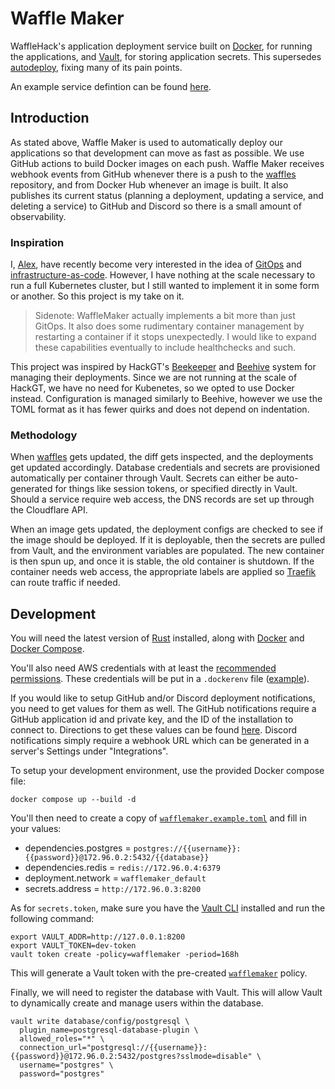 # Waffle Maker

WaffleHack's application deployment service built on [Docker](https://docker.com), for running the applications, 
and [Vault](https://vaultproject.io), for storing application secrets. This supersedes [autodeploy](https://github.com/WaffleHacks/autodeploy), 
fixing many of its pain points.

An example service defintion can be found [here](./example-service.toml).


## Introduction

As stated above, Waffle Maker is used to automatically deploy our applications so that development can move as fast as
possible. We use GitHub actions to build Docker images on each push. Waffle Maker receives webhook events from GitHub 
whenever there is a push to the [waffles](https://github.com/WaffleHacks/waffles) repository, and from Docker Hub whenever an image is built.
It also publishes its current status (planning a deployment, updating a service, and deleting a service) to GitHub
and Discord so there is a small amount of observability.


### Inspiration

I, [Alex](https://github.com/akrantz01), have recently become very interested in the idea of 
[GitOps](https://www.weave.works/blog/what-is-gitops-really) and [infrastructure-as-code](https://en.wikipedia.org/wiki/Infrastructure_as_code).
However, I have nothing at the scale necessary to run a full Kubernetes cluster, but I still wanted to implement it
in some form or another. So this project is my take on it.

> Sidenote: WaffleMaker actually implements a bit more than just GitOps. It also does some rudimentary container management
> by restarting a container if it stops unexpectedly. I would like to expand these capabilities eventually to include
> healthchecks and such.

This project was inspired by HackGT's [Beekeeper](https://github.com/HackGT/beekeeper) and [Beehive](https://github.com/HackGT/beehive) 
system for managing their deployments. Since we are not running at the scale of HackGT, we have no need for Kubenetes, 
so we opted to use Docker instead. Configuration is managed similarly to Beehive, however we use the TOML format as it 
has fewer quirks and does not depend on indentation.


### Methodology

When [waffles](https://github.com/WaffleHacks/waffles) gets updated, the diff gets inspected, and the deployments get updated accordingly. Database credentials and secrets
are provisioned automatically per container through Vault. Secrets can either be auto-generated for things like session
tokens, or specified directly in Vault. Should a service require web access, the DNS records are
set up through the Cloudflare API.

When an image gets updated, the deployment configs are checked to see if the image should be deployed. If it is deployable, 
then the secrets are pulled from Vault, and the environment variables are populated. The new container is then spun up, 
and once it is stable, the old container is shutdown. If the container needs web access, the appropriate labels are 
applied so [Traefik](https://traefik.io) can route traffic if needed.


## Development

You will need the latest version of [Rust](https://www.rust-lang.org/learn/get-started) installed, along with 
[Docker](https://docs.docker.com/engine/install/) and [Docker Compose](https://docs.docker.com/compose/install/).

You'll also need AWS credentials with at least the [recommended permissions](https://www.vaultproject.io/docs/secrets/aws#example-iam-policy-for-vault).
These credentials will be put in a `.dockerenv` file ([example](./.dockerenv.example)).

If you would like to setup GitHub and/or Discord deployment notifications, you need to get values for them as well. The 
GitHub notifications require a GitHub application id and private key, and the ID of the installation to connect to. Directions
to get these values can be found [here](https://docs.github.com/en/developers/apps/building-github-apps/authenticating-with-github-apps#authenticating-as-an-installation). 
Discord notifications simply require a webhook URL which can be generated in a server's Settings under "Integrations".

To setup your development environment, use the provided Docker compose file:
```shell
docker compose up --build -d
```

You'll then need to create a copy of [`wafflemaker.example.toml`](./wafflemaker.example.toml) and fill in your values:
- dependencies.postgres = `postgres://{{username}}:{{password}}@172.96.0.2:5432/{{database}}`
- dependencies.redis = `redis://172.96.0.4:6379`
- deployment.network = `wafflemaker_default`
- secrets.address = `http://172.96.0.3:8200`

As for `secrets.token`, make sure you have the [Vault CLI](https://www.vaultproject.io/docs/install) installed and run the following command:
```shell
export VAULT_ADDR=http://127.0.0.1:8200
export VAULT_TOKEN=dev-token
vault token create -policy=wafflemaker -period=168h
```
This will generate a Vault token with the pre-created [`wafflemaker`](./docker/scripts/wafflemaker.hcl) policy.

Finally, we will need to register the database with Vault. This will allow Vault to dynamically create and manage users
within the database.
```shell
vault write database/config/postgresql \
  plugin_name=postgresql-database-plugin \
  allowed_roles="*" \
  connection_url="postgresql://{{username}}:{{password}}@172.96.0.2:5432/postgres?sslmode=disable" \
  username="postgres" \
  password="postgres"
```
